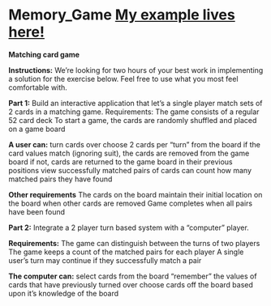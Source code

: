 # Memory_Game   <a href='http://scribe-mule-66801.bitballoon.com/'>My example lives here!</a>

<b>Matching card game</b>

<b>Instructions:</b>
We’re looking for two hours of your best work in implementing a solution for the exercise below. Feel free to use what you most feel comfortable with.

<b>Part 1:</b>
Build an interactive application that let’s a single player match sets of 2 cards in a matching game.
Requirements:
The game consists of a regular 52 card deck
To start a game, the cards are randomly shuffled and placed on a game board

<b>A user can:</b>
turn cards over
choose 2 cards per “turn” from the board
if the card values match (ignoring suit), the cards are removed from the game board
if not, cards are returned to the game board in their previous positions
view successfully matched pairs of cards
can count how many matched pairs they have found

<b>Other requirements</b>
The cards on the board maintain their initial location on the board when other cards are removed
Game completes when all pairs have been found

<b>Part 2:</b>
Integrate a 2 player turn based system with a “computer” player.

<b>Requirements:</b>
The game can distinguish between the turns of two players
The game keeps a count of the matched pairs for each player
A single user’s turn may continue if they successfully match a pair

<b>The computer can:</b>
select cards from the board
“remember” the values of cards that have previously turned over
choose cards off the board based upon it’s knowledge of the board
